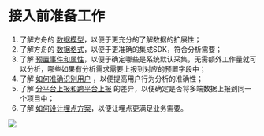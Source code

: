 # 接入前准备工作

1. 了解方舟的 [数据模型](./integration-data-model.md)，以便于更充分的了解数据的扩展性；
2. 了解方舟的 [数据格式](./integration-data-type.md)，以便于更准确的集成SDK，符合分析需要；
3. 了解 [预置事件和属性](./integration-default-data.md)，以便于确定哪些是系统默认采集，无需额外工作量就可以分析，哪些如果有分析需求需要上报到对应的预置字段中；
4. 了解 [如何准确识别用户](./integration-user-identify.md) ，以便提高用户行为分析的准确性；
5. 了解 [分平台上报和跨平台上报](./integration-cross-platform.md) 的差异，以便确定是否将多端数据上报到同一个项目中；
6. 了解 [如何设计埋点方案](./integration-tracking-plan.md)，以便让埋点更满足业务需要。

[![ ](https://imguserradar.analysys.cn/fangzhou/img/2019/01/201901151711159657.jpeg)](https://ark.analysys.cn/view/sign/signup.html?campaign_id=2111486795&utm_campaign=%E6%96%87%E6%A1%A3%E6%B3%A8%E5%86%8C&utm_medium=%E8%87%AA%E5%AA%92%E4%BD%93&utm_source=%E6%96%87%E6%A1%A3&utm_content=&utm_term=)
